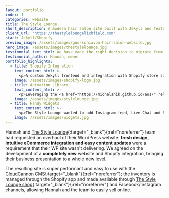 ```yaml
---
layout: portfolio
index: 1
categories: website
title: The Style Lounge
short_description: A modern hair salon site built with Jekyll and featuring an integrated Shopify store
client_url: 'https://thestyleloungelichfield.com'
stack: Jekyll/Shopify
preview_image: /assets/images/gus-schiavon-hair-salon-website.jpg
hero_image: /assets/images/thestylelounge.jpg
testimonial_text_html: We have made the right decision to migrate from WordPress to our new, beautiful static Jekyll site and integrated Shopify store. Thanks Gus for your help!
testimonial_author: Hannah, owner
portfolio_highlights:
  - title: Shopify Integration
    text_content_html: >-
      <p>A custom Jekyll frontend and integration with Shopify store so Hannah and The Style Lounge team can manage both content and inventory with ease</p>
    image: /assets/images/shopify-logo.jpg  
  - title: Animation Library
    text_content_html: >-
      <p>Leveraging the <a href="https://michalsnik.github.io/aos/" rel="noopener noreferrer" arial-label="link to animate on scroll library">Animate On Scroll library</a>, we have added some dynamism to the page through scroll animations.</p>
    image: /assets/images/stylelounge.jpg  
  - title: Handy Widgets
    text_content_html: >-
      <p>The Style Lounge wanted to add Instagram feed, Live Chat and Pop-up banners across the site. We've teamed-up with <a href="https://elfsight.com">Elfsight</a> for easy and intuitive integration of these widgets.</p>
    image: /assets/images/widgets.jpg  
---
```

Hannah and [The Style Lounge](https://thestyleloungelichfield.co.uk){:target="_blank"}{:rel="noreferrer"} team had requested an overhaul of their WordPress website: **fresh design, intuitive eCommerce integration and easy content updates** were a requirement that their WP site wasn't delivering. We agreed on the development of a **completely new** website and Shopify integration, bringing their business presentation to a whole new level.

The resulting site is super performant and easy to use with the [CloudCannon CMS](https://cloudcannon.com){:target="_blank"}{:rel="noreferrer"}; the inventory is managed through the Shopify app and made available through [The Style Lounge shop](https://shop.thestyleloungelichfield.co.uk){:target="_blank"}{:rel="noreferrer"} and Facebook/Instagram channels, allowing Hannah and the team to easily sell online.
